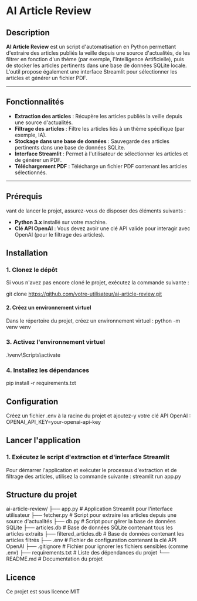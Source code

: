# AI Article Review

## Description

**AI Article Review** est un script d'automatisation en Python permettant d'extraire des articles publiés la veille depuis une source d'actualités, de les filtrer en fonction d'un thème (par exemple, l'Intelligence Artificielle), puis de stocker les articles pertinents dans une base de données SQLite locale. L'outil propose également une interface Streamlit pour sélectionner les articles et générer un fichier PDF.

---

## Fonctionnalités

- **Extraction des articles** : Récupère les articles publiés la veille depuis une source d'actualités.
- **Filtrage des articles** : Filtre les articles liés à un thème spécifique (par exemple, IA).
- **Stockage dans une base de données** : Sauvegarde des articles pertinents dans une base de données SQLite.
- **Interface Streamlit** : Permet à l'utilisateur de sélectionner les articles et de générer un PDF.
- **Téléchargement PDF** : Télécharge un fichier PDF contenant les articles sélectionnés.

---

## Prérequis

vant de lancer le projet, assurez-vous de disposer des éléments suivants :

- **Python 3.x** installé sur votre machine.
- **Clé API OpenAI** : Vous devez avoir une clé API valide pour interagir avec OpenAI (pour le filtrage des articles).

## Installation

### 1. Clonez le dépôt

Si vous n'avez pas encore cloné le projet, exécutez la commande suivante :

git clone https://github.com/votre-utilisateur/ai-article-review.git

#### 2. Créez un environnement virtuel

Dans le répertoire du projet, créez un environnement virtuel :
python -m venv venv

### 3. Activez l'environnement virtuel

.\venv\Scripts\activate

### 4. Installez les dépendances

pip install -r requirements.txt

##  Configuration

Créez un fichier .env à la racine du projet et ajoutez-y votre clé API OpenAI :
OPENAI_API_KEY=your-openai-api-key

## Lancer l'application

### 1. Exécutez le script d'extraction et d'interface Streamlit
Pour démarrer l'application et exécuter le processus d'extraction et de filtrage des articles, utilisez la commande suivante :
streamlit run app.py

##  Structure du projet

ai-article-review/
├── app.py                # Application Streamlit pour l'interface utilisateur
├── fetcher.py            # Script pour extraire les articles depuis une source d'actualités
├── db.py                 # Script pour gérer la base de données SQLite
├── articles.db           # Base de données SQLite contenant tous les articles extraits
├── filtered_articles.db  # Base de données contenant les articles filtrés
├── .env                  # Fichier de configuration contenant la clé API OpenAI
├── .gitignore            # Fichier pour ignorer les fichiers sensibles (comme .env)
├── requirements.txt      # Liste des dépendances du projet
└── README.md             # Documentation du projet

## Licence
Ce projet est sous licence MIT

